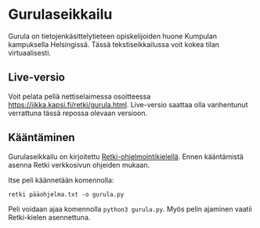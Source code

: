 # Gurulaseikkailu

Gurula on tietojenkäsittelytieteen opiskelijoiden huone Kumpulan kampuksella Helsingissä.
Tässä tekstiseikkailussa voit kokea tilan virtuaalisesti.

## Live-versio

Voit pelata peliä nettiselaimessa osoitteessa <https://iikka.kapsi.fi/retki/gurula.html>.
Live-versio saattaa olla vanhentunut verrattuna tässä repossa olevaan versioon.

## Kääntäminen

Gurulaseikkailu on kirjoitettu [Retki-ohjelmointikielellä](https://iikka.kapsi.fi/retki/).
Ennen kääntämistä asenna Retki verkkosivun ohjeiden mukaan.

Itse peli käännetään komennolla:

	retki pääohjelma.txt -o gurula.py

Peli voidaan ajaa komennolla `python3 gurula.py`.
Myös pelin ajaminen vaatii Retki-kielen asennettuna.
